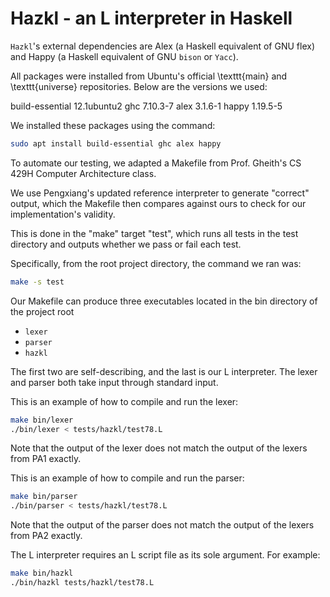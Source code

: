
# Hazkl - an L interpreter in Haskell

`Hazkl`'s external dependencies are Alex (a Haskell equivalent of GNU flex)
and Happy (a Haskell equivalent of GNU `bison` or `Yacc`).

All packages were installed from Ubuntu's official \texttt{main} and \texttt{universe} repositories.
Below are the versions we used:

build-essential       12.1ubuntu2
ghc                   7.10.3-7
alex                  3.1.6-1
happy                 1.19.5-5

We installed these packages using the command:

```bash
sudo apt install build-essential ghc alex happy
```

To automate our testing, we adapted a Makefile from Prof. Gheith's CS 429H Computer Architecture class.

We use Pengxiang's updated reference interpreter to generate "correct" output, which the
Makefile then compares against ours to check for our implementation's validity.

This is done in the "make" target "test", which runs all tests in the test directory
and outputs whether we pass or fail each test.

Specifically, from the root project directory, the command we ran was:

```bash
make -s test
```

Our Makefile can produce three executables located in the bin directory of the project root

 * `lexer`
 * `parser`
 * `hazkl`

The first two are self-describing, and the last is our L interpreter.
The lexer and parser both take input through standard input.

This is an example of how to compile and run the lexer:

```bash
make bin/lexer
./bin/lexer < tests/hazkl/test78.L
```

Note that the output of the lexer does not match the output of the lexers from PA1 exactly.

This is an example of how to compile and run the parser:

```bash
make bin/parser
./bin/parser < tests/hazkl/test78.L
`````````````````````````````````

Note that the output of the parser does not match the output of the lexers from PA2 exactly.


The L interpreter requires an L script file as its sole argument. For example:

```bash
make bin/hazkl
./bin/hazkl tests/hazkl/test78.L
```
